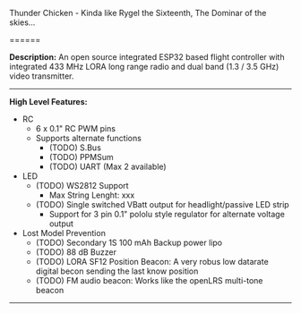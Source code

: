 Thunder Chicken - Kinda like Rygel the Sixteenth, The Dominar of the skies...

======

**Description:**
An open source integrated ESP32 based flight controller with integrated 433 MHz LORA long range radio and dual band (1.3 / 3.5 GHz) video transmitter.

-----

**High Level Features:**
* RC
	* 6 x 0.1" RC PWM pins
	* Supports alternate functions
		* (TODO) S.Bus
		* (TODO) PPMSum
		* (TODO) UART (Max 2 available)
* LED
	* (TODO) WS2812 Support
		* Max String Lenght: xxx
	* (TODO) Single switched VBatt output for headlight/passive LED strip
		* Support for 3 pin 0.1" pololu style regulator for alternate voltage output
* Lost Model Prevention
	* (TODO) Secondary 1S 100 mAh Backup power lipo 
	* (TODO) 88 dB Buzzer
	* (TODO) LORA SF12 Position Beacon: A very robus low datarate digital becon sending the last know position
	* (TODO) FM audio beacon: Works like the openLRS multi-tone beacon


---




